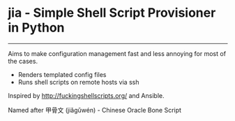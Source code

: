 # jia - Simple Shell Script Provisioner in Python

-----------

Aims to make configuration management fast and less annoying for most of the cases.

- Renders templated config files
- Runs shell scripts on remote hosts via ssh

Inspired by http://fuckingshellscripts.org/ and Ansible.

Named after 甲骨文 (jiǎgǔwén) - Chinese Oracle Bone Script
